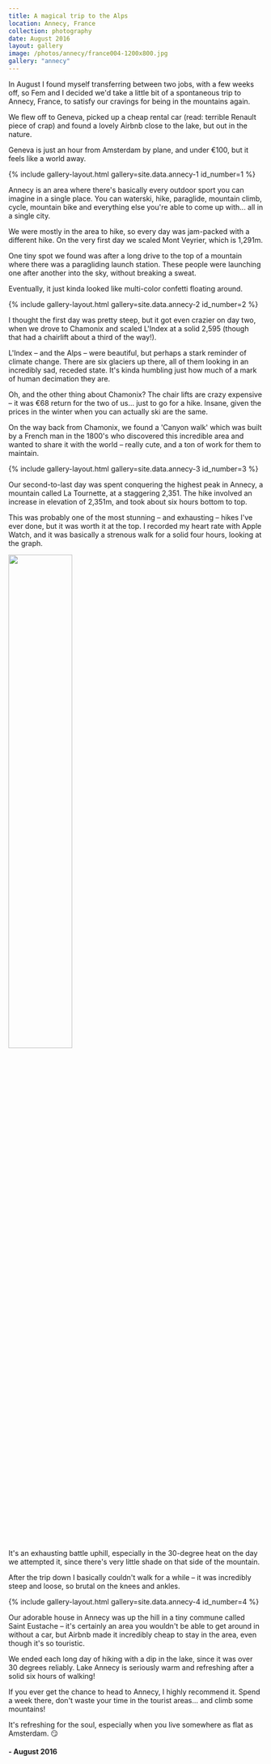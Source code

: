 ```yaml
---
title: A magical trip to the Alps
location: Annecy, France
collection: photography
date: August 2016
layout: gallery
image: /photos/annecy/france004-1200x800.jpg
gallery: "annecy"
---
```


In August I found myself transferring between two jobs, with a few weeks off, so Fem and I decided we'd take a little bit of a spontaneous trip to Annecy, France, to satisfy our cravings for being in the mountains again.

We flew off to Geneva, picked up a cheap rental car (read: terrible Renault piece of crap) and found a lovely Airbnb close to the lake, but out in the nature.

Geneva is just an hour from Amsterdam by plane, and under €100, but it feels like a world away.

{% include gallery-layout.html gallery=site.data.annecy-1 id_number=1 %}

Annecy is an area where there's basically every outdoor sport you can imagine in a single place. You can waterski, hike, paraglide, mountain climb, cycle, mountain bike and everything else you're able to come up with... all in a single city.

We were mostly in the area to hike, so every day was jam-packed with a different hike. On the very first day we scaled Mont Veyrier, which is 1,291m.

One tiny spot we found was after a long drive to the top of a mountain where there was a paragliding launch station. These people were launching one after another into the sky, without breaking a sweat.

Eventually, it just kinda looked like multi-color confetti floating around.

{% include gallery-layout.html gallery=site.data.annecy-2 id_number=2 %}

I thought the first day was pretty steep, but it got even crazier on day two, when we drove to Chamonix and scaled L'Index at a solid 2,595 (though that had a chairlift about a third of the way!).

L'Index – and the Alps – were beautiful, but perhaps a stark reminder of climate change. There are six glaciers up there, all of them looking in an incredibly sad, receded state. It's kinda humbling just how much of a mark of human decimation they are.

Oh, and the other thing about Chamonix? The chair lifts are crazy expensive – it was €68 return for the two of us... just to go for a hike. Insane, given the prices in the winter when you can actually ski are the same.

On the way back from Chamonix, we found a 'Canyon walk' which was built by a French man in the 1800's who discovered this incredible area and wanted to share it with the world – really cute, and a ton of work for them to maintain.

{% include gallery-layout.html gallery=site.data.annecy-3 id_number=3 %}

Our second-to-last day was spent conquering the highest peak in Annecy, a mountain called La Tournette, at a staggering 2,351. The hike involved an increase in elevation of 2,351m, and took about six hours bottom to top.

This was probably one of the most stunning – and exhausting – hikes I've ever done, but it was worth it at the top. I recorded my heart rate with Apple Watch, and it was basically a strenous walk for a solid four hours, looking at the graph.

<div class="center">
<p><img style="width:50%;" src="/photos/annecy/heart-rate.jpg"></p>
</div>

It's an exhausting battle uphill, especially in the 30-degree heat on the day we attempted it, since there's very little shade on that side of the mountain.

After the trip down I basically couldn't walk for a while – it was incredibly steep and loose, so brutal on the knees and ankles.

{% include gallery-layout.html gallery=site.data.annecy-4 id_number=4 %}

Our adorable house in Annecy was up the hill in a tiny commune called Saint Eustache – it's certainly an area you wouldn't be able to get around in without a car, but Airbnb made it incredibly cheap to stay in the area, even though it's so touristic.

We ended each long day of hiking with a dip in the lake, since it was over 30 degrees reliably. Lake Annecy is seriously warm and refreshing after a solid six hours of walking!

If you ever get the chance to head to Annecy, I highly recommend it. Spend a week there, don't waste your time in the tourist areas... and climb some mountains!

It's refreshing for the soul, especially when you live somewhere as flat as Amsterdam. 😏

<h4>- August 2016</h4>